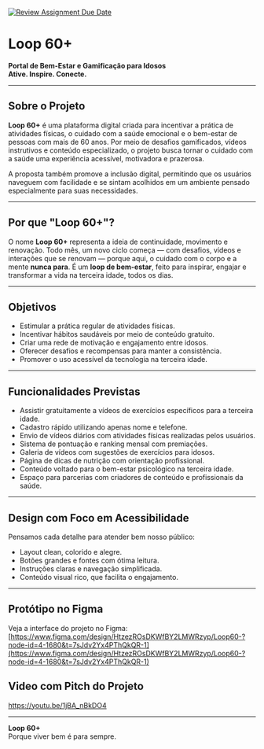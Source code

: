 [![Review Assignment Due Date](https://classroom.github.com/assets/deadline-readme-button-22041afd0340ce965d47ae6ef1cefeee28c7c493a6346c4f15d667ab976d596c.svg)](https://classroom.github.com/a/KkCLMwje)
# Loop 60+

**Portal de Bem-Estar e Gamificação para Idosos**  
**Ative. Inspire. Conecte.**

---

## Sobre o Projeto

**Loop 60+** é uma plataforma digital criada para incentivar a prática de atividades físicas, o cuidado com a saúde emocional e o bem-estar de pessoas com mais de 60 anos. Por meio de desafios gamificados, vídeos instrutivos e conteúdo especializado, o projeto busca tornar o cuidado com a saúde uma experiência acessível, motivadora e prazerosa.

A proposta também promove a inclusão digital, permitindo que os usuários naveguem com facilidade e se sintam acolhidos em um ambiente pensado especialmente para suas necessidades.

---

## Por que "Loop 60+"?

O nome **Loop 60+** representa a ideia de continuidade, movimento e renovação. Todo mês, um novo ciclo começa — com desafios, vídeos e interações que se renovam — porque aqui, o cuidado com o corpo e a mente **nunca para**. É um **loop de bem-estar**, feito para inspirar, engajar e transformar a vida na terceira idade, todos os dias.

---

## Objetivos

- Estimular a prática regular de atividades físicas.  
- Incentivar hábitos saudáveis por meio de conteúdo gratuito.  
- Criar uma rede de motivação e engajamento entre idosos.  
- Oferecer desafios e recompensas para manter a consistência.  
- Promover o uso acessível da tecnologia na terceira idade.

---

## Funcionalidades Previstas

- Assistir gratuitamente a vídeos de exercícios específicos para a terceira idade.  
- Cadastro rápido utilizando apenas nome e telefone.  
- Envio de vídeos diários com atividades físicas realizadas pelos usuários.  
- Sistema de pontuação e ranking mensal com premiações.  
- Galeria de vídeos com sugestões de exercícios para idosos.  
- Página de dicas de nutrição com orientação profissional.  
- Conteúdo voltado para o bem-estar psicológico na terceira idade.  
- Espaço para parcerias com criadores de conteúdo e profissionais da saúde.

---

## Design com Foco em Acessibilidade

Pensamos cada detalhe para atender bem nosso público:

- Layout clean, colorido e alegre.
- Botões grandes e fontes com ótima leitura.
- Instruções claras e navegação simplificada.
- Conteúdo visual rico, que facilita o engajamento.

---

## Protótipo no Figma

Veja a interface do projeto no Figma:  
[https://www.figma.com/design/HtzezROsDKWfBY2LMWRzyp/Loop60-?node-id=4-1680&t=7sJdv2Yx4PThQkQR-1](https://www.figma.com/design/HtzezROsDKWfBY2LMWRzyp/Loop60-?node-id=4-1680&t=7sJdv2Yx4PThQkQR-1)



## Video com Pitch do Projeto

https://youtu.be/1jBA_nBkDO4

---



**Loop 60+**  
Porque viver bem é para sempre.

